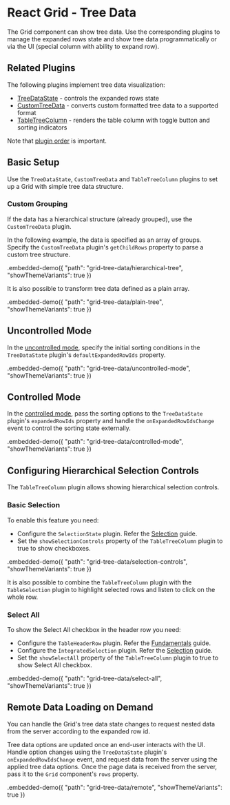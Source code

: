 # React Grid - Tree Data

The Grid component can show tree data. Use the corresponding plugins to manage the expanded rows state and show tree data programmatically or via the UI (special column with ability to expand row).

## Related Plugins

The following plugins implement tree data visualization:

- [TreeDataState](../reference/tree-data-state.md) - controls the expanded rows state
- [CustomTreeData](../reference/custom-tree-data.md) - converts custom formatted tree data to a supported format
- [TableTreeColumn](../reference/table-tree-column.md) - renders the table column with toggle button and sorting indicators

Note that [plugin order](./plugin-overview.md#plugin-order) is important.

## Basic Setup

Use the `TreeDataState`, `CustomTreeData` and `TableTreeColumn` plugins to set up a Grid with simple tree data structure.

### Custom Grouping

If the data has a hierarchical structure (already grouped), use the `CustomTreeData` plugin.

In the following example, the data is specified as an array of groups. Specify the `CustomTreeData` plugin's `getChildRows` property to parse a custom tree structure.

.embedded-demo({ "path": "grid-tree-data/hierarchical-tree", "showThemeVariants": true })

It is also possible to transform tree data defined as a plain array.

.embedded-demo({ "path": "grid-tree-data/plain-tree", "showThemeVariants": true })

## Uncontrolled Mode

In the [uncontrolled mode](controlled-and-uncontrolled-modes.md), specify the initial sorting conditions in the `TreeDataState` plugin's `defaultExpandedRowIds` property.

.embedded-demo({ "path": "grid-tree-data/uncontrolled-mode", "showThemeVariants": true })

## Controlled Mode

In the [controlled mode](controlled-and-uncontrolled-modes.md), pass the sorting options to the `TreeDataState` plugin's `expandedRowIds` property and handle the `onExpandedRowIdsChange` event to control the sorting state externally.

.embedded-demo({ "path": "grid-tree-data/controlled-mode", "showThemeVariants": true })

## Configuring Hierarchical Selection Controls

The `TableTreeColumn` plugin allows showing hierarchical selection controls.

### Basic Selection

To enable this feature you need:

- Configure the `SelectionState` plugin. Refer the [Selection](selection.md) guide.
- Set the `showSelectionControls` property of the `TableTreeColumn` plugin to true to show checkboxes.

.embedded-demo({ "path": "grid-tree-data/selection-controls", "showThemeVariants": true })

It is also possible to combine the `TableTreeColumn` plugin with the `TableSelection` plugin to highlight selected rows and listen to click on the whole row.

### Select All

To show the Select All checkbox in the header row you need:

- Configure the `TableHeaderRow` plugin. Refer the [Fundamentals](fundamentals.md) guide.
- Configure the `IntegratedSelection` plugin. Refer the [Selection](selection.md) guide.
- Set the `showSelectAll` property of the `TableTreeColumn` plugin to true to show Select All checkbox.

.embedded-demo({ "path": "grid-tree-data/select-all", "showThemeVariants": true })

## Remote Data Loading on Demand

You can handle the Grid's tree data state changes to request nested data from the server according to the expanded row id.

Tree data options are updated once an end-user interacts with the UI. Handle option changes using the `TreeDataState` plugin's `onExpandedRowIdsChange` event, and request data from the server using the applied tree data options. Once the page data is received from the server, pass it to the `Grid` component's `rows` property.

.embedded-demo({ "path": "grid-tree-data/remote", "showThemeVariants": true })
